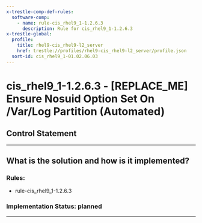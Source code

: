 ```yaml
---
x-trestle-comp-def-rules:
  software-comp:
    - name: rule-cis_rhel9_1-1.2.6.3
      description: Rule for cis_rhel9_1-1.2.6.3
x-trestle-global:
  profile:
    title: rhel9-cis_rhel9-l2_server
    href: trestle://profiles/rhel9-cis_rhel9-l2_server/profile.json
  sort-id: cis_rhel9_1-01.02.06.03
---
```


# cis_rhel9_1-1.2.6.3 - \[REPLACE_ME\] Ensure Nosuid Option Set On /Var/Log Partition (Automated)

## Control Statement

______________________________________________________________________

## What is the solution and how is it implemented?

<!-- For implementation status enter one of: implemented, partial, planned, alternative, not-applicable -->

<!-- Note that the list of rules under ### Rules: is read-only and changes will not be captured after assembly to JSON -->

<!-- Add control implementation description here for control: cis_rhel9_1-1.2.6.3 -->

### Rules:

  - rule-cis_rhel9_1-1.2.6.3

### Implementation Status: planned

______________________________________________________________________
